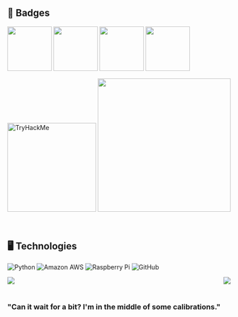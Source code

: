 ## :space_invader: Badges ##

<img src="https://images.credly.com/size/340x340/images/ba1b8072-8ebe-432c-88e5-05bc809c624a/CompTIA_CSAP.png" width="100"> <img src="https://images.credly.com/size/340x340/images/5cb4b153-44d8-410c-97c6-6afba3faa4af/Comptia_CySA_2Bce.png" width="100"> <img src="https://images.credly.com/size/340x340/images/74790a75-8451-400a-8536-92d792c5184a/CompTIA_Security_2Bce.png" width="100"> <img src="https://images.credly.com/size/340x340/images/e1fc05b2-959b-45a4-8d20-124b1df121fe/CompTIA_Network_2Bce.png" width="100">


<img src="https://tryhackme-badges.s3.amazonaws.com/hoorrorclause.png" alt="TryHackMe" width="200"> <img src="https://www.codewars.com/users/horrorclause/badges/large" width="300"> 

<br />

## :desktop_computer: Technologies ##

![Python](https://img.shields.io/badge/-Python-black?style=flat-square&logo=Python)
![Amazon AWS](https://img.shields.io/badge/Amazon%20AWS-232F3E?style=flat-square&logo=amazon-aws)
![Raspberry Pi](https://img.shields.io/badge/-Raspberry%20Pi-C51A4A?style=flat-square&logo=Raspberry-Pi)
![GitHub](https://img.shields.io/badge/-GitHub-181717?style=flat-square&logo=github)

<!--
![Top Langs](https://github-readme-stats.vercel.app/api/top-langs/?username=horrorclause&hide=TeX&layout=compact)
![Github Stats](https://github-readme-stats.vercel.app/api?username=horrorclause&count_private=true&show_icons=true&include_all_commits=true&theme=outrun)
-->

<a href="https://github-readme-stats.vercel.app/api?username=horrorclause&count_private=true&show_icons=true&include_all_commits=true&theme=outrun">
  <img align="left" src="https://github-readme-stats.vercel.app/api?username=horrorclause&count_private=true&show_icons=true&include_all_commits=true&theme=outrun" />
</a>
<a href="https://github-readme-stats.vercel.app/api/top-langs/?username=horrorclause&hide=TeX&layout=compact&theme=ocean_dark">
  <img align="right" src="https://github-readme-stats.vercel.app/api/top-langs/?username=horrorclause&hide=TeX&layout=compact&theme=ocean_dark" />
</a>

<br />
<br />

### "Can it wait for a bit? I'm in the middle of some calibrations." ###


<!--
**horrorclause/horrorclause** is a ✨ _special_ ✨ repository because its `README.md` (this file) appears on your GitHub profile.

Here are some ideas to get you started:

- 🔭 I’m currently working on ...
- 🌱 I’m currently learning ...
- 👯 I’m looking to collaborate on ...
- 🤔 I’m looking for help with ...
- 💬 Ask me about ...
- 📫 How to reach me: ...
- 😄 Pronouns: ...
- ⚡ Fun fact: ...
-->
